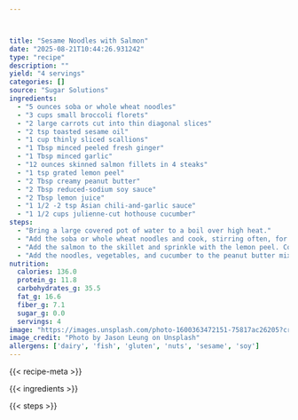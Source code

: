 ```yaml
---



title: "Sesame Noodles with Salmon"
date: "2025-08-21T10:44:26.931242"
type: "recipe"
description: ""
yield: "4 servings"
categories: []
source: "Sugar Solutions"
ingredients:
  - "5 ounces soba or whole wheat noodles"
  - "3 cups small broccoli florets"
  - "2 large carrots cut into thin diagonal slices"
  - "2 tsp toasted sesame oil"
  - "1 cup thinly sliced scallions"
  - "1 Tbsp minced peeled fresh ginger"
  - "1 Tbsp minced garlic"
  - "12 ounces skinned salmon fillets in 4 steaks"
  - "1 tsp grated lemon peel"
  - "2 Tbsp creamy peanut butter"
  - "2 Tbsp reduced-sodium soy sauce"
  - "2 Tbsp lemon juice"
  - "1 1/2 -2 tsp Asian chili-and-garlic sauce"
  - "1 1/2 cups julienne-cut hothouse cucumber"
steps:
  - "Bring a large covered pot of water to a boil over high heat."
  - "Add the soba or whole wheat noodles and cook, stirring often, for 2 minutes. Add the broccoli and carrots and continue cooking, stirring occasionally, for 4 minutes longer, or until the noodles are tender and the vegetables crisp-tender. Scoop out and reserve about 1/2 cup cooking liquid. Drain the noodles and vegetables in a colander. In a large nonstick skillet, stir the oil, scallions, ginger and garlic. Cook over medium heat, stirring often, for 3 to 4 minutes, or until the scallions are wilted. Transfer half of the mixture to a large salad bowl, leaving the remaining half in the skillet."
  - "Add the salmon to the skillet and sprinkle with the lemon peel. Cook, turning once with a spatula, after 4 to 5 minutes, until just opaque in the thickest part. Remove from the heat. With a whisk, mix the peanut butter, soy sauce, lemon juice, and chili sauce into the scallion mixture in the salad bowl. Gradually whisk in 3 to 4 Tbsp of the reserved pasta cooking liquid until creamy."
  - "Add the noodles, vegetables, and cucumber to the peanut butter mixture and toss to mix well. Add the salmon and any pan juices to the top of the noodle mixture. Serve immediately or refrigerate for 1 or 2 hours, until ready to serve. If the salad is too dry, add a little more pasta cooking liquid."
nutrition:
  calories: 136.0
  protein_g: 11.8
  carbohydrates_g: 35.5
  fat_g: 16.6
  fiber_g: 7.1
  sugar_g: 0.0
  servings: 4
image: "https://images.unsplash.com/photo-1600363472151-75817ac26205?crop=entropy&cs=tinysrgb&fit=max&fm=jpg&ixid=M3w3OTQ5MzV8MHwxfHNlYXJjaHwxfHxzZXNhbWUlMjBub29kbGVzJTIwd2l0aCUyMHNhbG1vbiUyMGZvb2R8ZW58MXwwfHx8MTc1NTc5NTkyMXww&ixlib=rb-4.1.0&q=80&w=1080"
image_credit: "Photo by Jason Leung on Unsplash"
allergens: ['dairy', 'fish', 'gluten', 'nuts', 'sesame', 'soy']
---
```


{{< recipe-meta >}}

{{< ingredients >}}

{{< steps >}}
